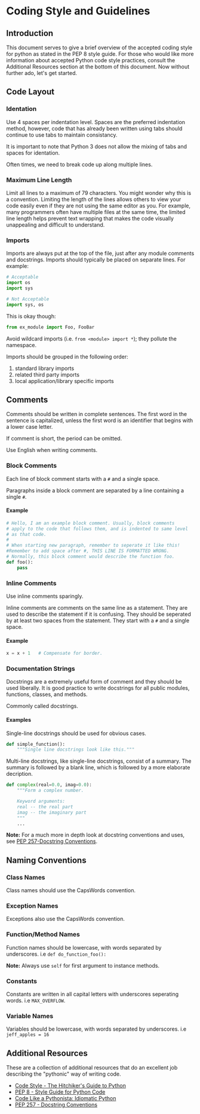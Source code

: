 Coding Style and Guidelines
===========================

Introduction
------------
This document serves to give a brief overview of the accepted coding style for python as stated in the PEP 8 style guide. For those who would like 
more information about accepted Python code style practices, consult the 
Additional Resources section at the bottom of this document. Now without further ado, let's get started.

Code Layout
---------------

### Identation
Use 4 spaces per indentation level. Spaces are the preferred indentation
method, however, code that has already been written using tabs should
continue to use tabs to maintain consistancy.

It is important to note that Python 3 does not allow the mixing of tabs
and spaces for identation. 

Often times, we need to break code up along multiple lines.

### Maximum Line Length
Limit all lines to a maximum of 79 characters. You might wonder why this
is a convention. Limiting the length of the lines allows others to view
your code easily even if they are not using the same editor as you. For
example, many programmers often have multiple files at the same time, the
limited line length helps prevent text wrapping that makes the code
visually unappealing and difficult to understand.

### Imports
Imports are always put at the top of the file, just after any module
comments and docstrings.
Imports should typically be placed on separate lines. For example:
```python
# Acceptable
import os
import sys

# Not Acceptable
import sys, os
```
This is okay though:
```python
from ex_module import Foo, FooBar
```
Avoid wildcard imports (i.e. `from <module> import *`); they pollute the
namespace.

Imports should be grouped in the following order:
1. standard library imports
2. related third party imports
3. local application/library specific imports

Comments
--------
Comments should be written in complete sentences. The first word in the
sentence is capitalized, unless the first word is an identifier that 
begins with a lower case letter.

If comment is short, the period can be omitted.

Use English when writing comments.

### Block Comments
Each line of block comment starts with a `#` and a single space.

Paragraphs inside a block comment are separated by a line containing
a single `#`.

#### Example
```python
# Hello, I am an example block comment. Usually, block comments
# apply to the code that follows them, and is indented to same level
# as that code.
#
# When starting new paragraph, remember to seperate it like this!
#Remember to add space after #, THIS LINE IS FORMATTED WRONG.
# Normally, this block comment would describe the function foo.
def foo():
    pass
```

### Inline Comments
Use inline comments sparingly.

Inline comments are comments on the same line as a statement. They are 
used to describe the statement if it is confusing. They should be 
seperated by at least two spaces from the statement.  They start with a `#`
and a single space.

#### Example
```python
x = x + 1	# Compensate for border.

```
### Documentation Strings
Docstrings are a extremely useful form of comment and they should
be used liberally. It is good practice to write docstrings for all
public modules, functions, classes, and methods.

Commonly called docstrings.


#### Examples
Single-line docstrings should be used for obvious cases.
```python
def simple_function():
    """Single line docstrings look like this."""
```
Multi-line docstrings, like single-line docstrings, consist of
a summary. The summary is followed by a blank line, which is followed
by a more elaborate decription.
```python
def complex(real=0.0, imag=0.0):
    """Form a complex number.

    Keyword arguments:
    real -- the real part
    imag -- the imaginary part
    """
    ...
```
**Note:** For a much more in depth look at docstring conventions and
uses, see [PEP 257-Docstring Conventions](https://www.python.org/dev/peps/pep-0257/).

Naming Conventions
------------------

### Class Names
Class names should use the CapsWords convention.

### Exception Names
Exceptions also use the CapsWords convention.

### Function/Method Names
Function names should be lowercase, with words separated by underscores.
i.e `def do_function_foo():`

**Note:** Always use `self` for first argument to instance methods.

### Constants
Constants are written in all capital letters with underscores seperating
words. i.e `MAX_OVERFLOW`.

### Variable Names
Variables should be lowercase, with words separated by underscores.
i.e `jeff_apples = 16`

Additional Resources
--------------------
These are a collection of additional resources that do an excellent job
describing the "pythonic" way of writing code.

* [Code Style - The Hitchiker's Guide to Python](http://docs.python-guide.org/en/latest/writing/style/)
* [PEP 8 - Style Guide for Python Code](https://www.python.org/dev/peps/pep-0008/)
* [Code Like a Pythonista: Idiomatic Python](http://python.net/~goodger/projects/pycon/2007/idiomatic/handout.html)
* [PEP 257 - Docstring Conventions](https://www.python.org/dev/peps/pep-0257/)
 
